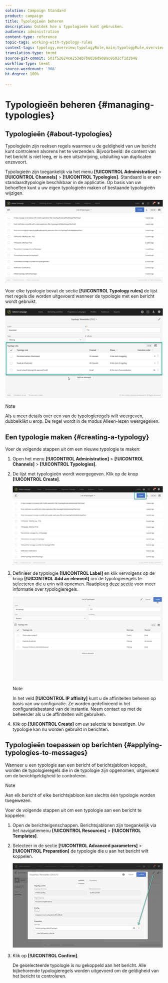 ```yaml
---
solution: Campaign Standard
product: campaign
title: Typologieën beheren
description: Ontdek hoe u typologieën kunt gebruiken.
audience: administration
content-type: reference
topic-tags: working-with-typology-rules
context-tags: typology,overview;typologyRule,main;typologyRule,overview
translation-type: tm+mt
source-git-commit: 501f52624ce253eb7b0d36d908ac8502cf1d3b48
workflow-type: tm+mt
source-wordcount: '308'
ht-degree: 100%

---
```



# Typologieën beheren {#managing-typologies}

## Typologieën {#about-typologies}

Typologieën zijn reeksen regels waarmee u de geldigheid van uw bericht kunt controleren alvorens het te verzenden. Bijvoorbeeld: de content van het bericht is niet leeg, er is een uitschrijving, uitsluiting van duplicaten enzovoort.

Typologieën zijn toegankelijk via het menu **[!UICONTROL Administration]** > **[!UICONTROL Channels]** > **[!UICONTROL Typologies]**. Standaard is er een standaardtypologie beschikbaar in de applicatie. Op basis van uw behoeften kunt u uw eigen typologieën maken of bestaande typologieën wijzigen.

![](assets/typologies-list.png)

Voor elke typologie bevat de sectie **[!UICONTROL Typology rules]** de lijst met regels die worden uitgevoerd wanneer de typologie met een bericht wordt gebruikt.

![](assets/typology_typo-rule-list.png)

>[!NOTE]
>
>Als u meer details over een van de typologieregels wilt weergeven, dubbelklikt u erop. De regel wordt in de modus Alleen-lezen weergegeven.

## Een typologie maken {#creating-a-typology}

Voer de volgende stappen uit om een nieuwe typologie te maken:

1. Open het menu **[!UICONTROL Administration]** > **[!UICONTROL Channels]** > **[!UICONTROL Typologies]**.

1. De lijst met typologieën wordt weergegeven. Klik op de knop **[!UICONTROL Create]**.

   ![](assets/typologies-create.png)

1. Definieer de typologie **[!UICONTROL Label]** en klik vervolgens op de knop **[!UICONTROL Add an element]** om de typologieregels te selecteren die u erin wilt opnemen. Raadpleeg [deze sectie](../../sending/using/managing-typology-rules.md) voor meer informatie over typologieregels.

   ![](assets/typology_addrules.png)

   >[!NOTE]
   >
   >In het veld **[!UICONTROL IP affinity]** kunt u de affiniteiten beheren op basis van uw configuratie. Ze worden gedefinieerd in het configuratiebestand van de instantie. Neem contact op met de beheerder als u de affiniteiten wilt gebruiken.

1. Klik op **[!UICONTROL Create]** om uw selectie te bevestigen. Uw typologie kan nu worden gebruikt in berichten.

## Typologieën toepassen op berichten {#applying-typologies-to-messages}

Wanneer u een typologie aan een bericht of berichtsjabloon koppelt, worden de typologieregels die in de typologie zijn opgenomen, uitgevoerd om de berichtgeldigheid te controleren.

>[!NOTE]
>
>Aan elk bericht of elke berichtsjabloon kan slechts één typologie worden toegewezen.

Voer de volgende stappen uit om een typologie aan een bericht te koppelen:

1. Open de berichteigenschappen. Berichtsjablonen zijn toegankelijk via het navigatiemenu **[!UICONTROL Resources]** > **[!UICONTROL Templates]**.

1. Selecteer in de sectie **[!UICONTROL Advanced parameters]** > **[!UICONTROL Preparation]** de typologie die u aan het bericht wilt koppelen.

   ![](assets/typology_message.png)

1. Klik op **[!UICONTROL Confirm]**.

   De geselecteerde typologie is nu gekoppeld aan het bericht. Alle bijbehorende typologieregels worden uitgevoerd om de geldigheid van het bericht te controleren.
